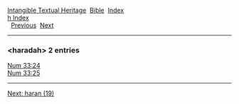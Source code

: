 [Intangible Textual Heritage](../../index)  [Bible](../index) 
[Index](index)   
[h Index](_h_)  
  [Previous](c05133)  [Next](c05135) 

------------------------------------------------------------------------

### &lt;haradah&gt; 2 entries

[Num 33:24](../kjv/num033.htm#024)  
[Num 33:25](../kjv/num033.htm#025)  

------------------------------------------------------------------------

[Next: haran (19)](c05135)
